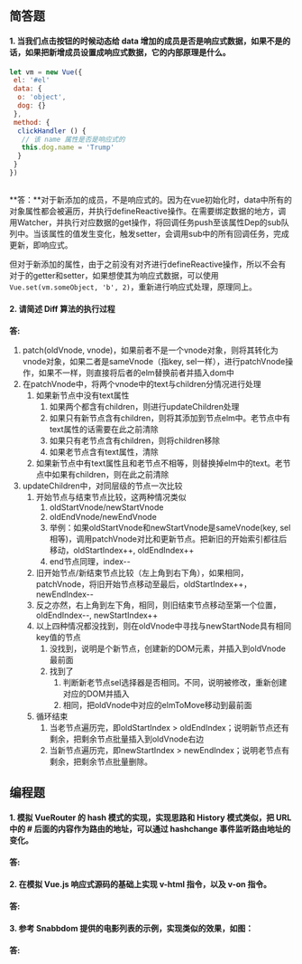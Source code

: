 ## 简答题

#### 1. 当我们点击按钮的时候动态给 data 增加的成员是否是响应式数据，如果不是的话，如果把新增成员设置成响应式数据，它的内部原理是什么。

```js
let vm = new Vue({
 el: '#el'
 data: {
  o: 'object',
  dog: {}
 },
 method: {
  clickHandler () {
   // 该 name 属性是否是响应式的
   this.dog.name = 'Trump'
  }
 }
})
 
```

**答：**对于新添加的成员，不是响应式的。因为在vue初始化时，data中所有的对象属性都会被遍历，并执行defineReactive操作。在需要绑定数据的地方，调用Watcher，并执行对应数据的get操作，将回调任务push至该属性Dep的sub队列中。当该属性的值发生变化，触发setter，会调用sub中的所有回调任务，完成更新，即响应式。

但对于新添加的属性，由于之前没有对齐进行defineReactive操作，所以不会有对于的getter和setter，如果想使其为响应式数据，可以使用`Vue.set(vm.someObject, 'b', 2)`，重新进行响应式处理，原理同上。



#### 2. 请简述 Diff 算法的执行过程

**答:**

1. patch(oldVnode, vnode)，如果前者不是一个vnode对象，则将其转化为vnode对象，如果二者是sameVnode（指key, sel一样），进行patchVnode操作，如果不一样，则直接将后者的elm替换前者并插入dom中
2. 在patchVnode中，将两个vnode中的text与children分情况进行处理
   1. 如果新节点中没有text属性
      1. 如果两个都含有children，则进行updateChildren处理
      2. 如果只有新节点含有children，则将其添加到节点elm中。老节点中有text属性的话需要在此之前清除
      3. 如果只有老节点含有children，则将children移除
      4. 如果老节点含有text属性，清除
   2. 如果新节点中有text属性且和老节点不相等，则替换掉elm中的text。老节点中如果有children，则在此之前清除
3. updateChildren中，对同层级的节点一次比较
   1. 开始节点与结束节点比较，这两种情况类似
      1. oldStartVnode/newStartVnode
      2. oldEndVnode/newEndVnode
      3. 举例：如果oldStartVnode和newStartVnode是sameVnode(key, sel相等)，调用patchVnode对比和更新节点。把新旧的开始索引都往后移动，oldStartIndex++, oldEndIndex++
      4. end节点同理，index--
   2. 旧开始节点/新结束节点比较（左上角到右下角），如果相同，patchVnode，将旧开始节点移动至最后，oldStartIndex++，newEndIndex--
   3. 反之亦然，右上角到左下角，相同，则旧结束节点移动至第一个位置，oldEndIndex--, newStartIndex++
   4. 以上四种情况都没找到，则在oldVnode中寻找与newStartNode具有相同key值的节点
      1. 没找到，说明是个新节点，创建新的DOM元素，并插入到oldVnode最前面
      2. 找到了
         1. 判断新老节点sel选择器是否相同。不同，说明被修改，重新创建对应的DOM并插入
         2. 相同，把oldVnode中对应的elmToMove移动到最前面
   5. 循环结束
      1. 当老节点遍历完，即oldStartIndex > oldEndIndex；说明新节点还有剩余，把剩余节点批量插入到oldVnode右边
      2. 当新节点遍历完，即newStartIndex > newEndIndex；说明老节点有剩余，把剩余节点批量删除。

## 编程题

#### 1. 模拟 VueRouter 的 hash 模式的实现，实现思路和 History 模式类似，把 URL 中的 # 后面的内容作为路由的地址，可以通过 hashchange 事件监听路由地址的变化。

**答:**

#### 2. 在模拟 Vue.js 响应式源码的基础上实现 v-html 指令，以及 v-on 指令。

**答:**

#### 3. 参考 Snabbdom 提供的电影列表的示例，实现类似的效果，如图：

**答:**




